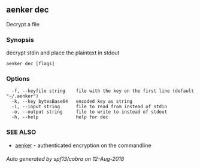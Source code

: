 ## aenker dec

Decrypt a file

### Synopsis

decrypt stdin and place the plaintext in stdout

```
aenker dec [flags]
```

### Options

```
  -f, --keyfile string    file with the key on the first line (default "~/.aenker")
  -k, --key bytesBase64   encoded key as string
  -i, --input string      file to read from instead of stdin
  -o, --output string     file to write to instead of stdout
  -h, --help              help for dec
```

### SEE ALSO

* [aenker](aenker.md)	 - authenticated encryption on the commandline

###### Auto generated by spf13/cobra on 12-Aug-2018
